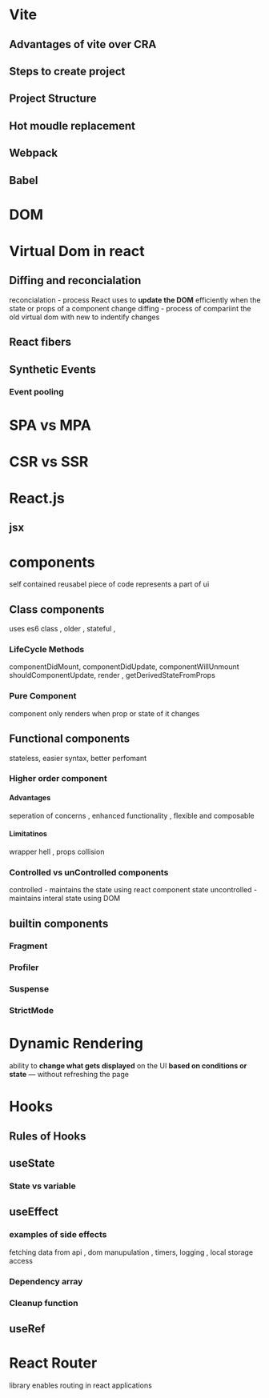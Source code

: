 # Vite 
## Advantages of vite over CRA 
## Steps to create project 
## Project Structure 
## Hot moudle replacement 
## Webpack 
## Babel 

# DOM
# Virtual Dom in react 
## Diffing and reconcialation
reconcialation - process React uses to **update the DOM** efficiently when the state or props of a component change
diffing - process of compariint the old virtual dom with new to indentify changes

## React fibers
## Synthetic Events 
### Event pooling 
# SPA vs MPA 
# CSR vs SSR 
# React.js 
## jsx 

# components 
self contained reusabel piece of code represents a part of ui 
## Class components
uses es6 class , older , stateful ,
### LifeCycle Methods

componentDidMount, componentDidUpdate, componentWillUnmount
shouldComponentUpdate, render , getDerivedStateFromProps
### Pure Component
component only renders when prop or state of it changes 
## Functional components
stateless, easier syntax, better perfomant 
### Higher order component
#### Advantages 
seperation of concerns , enhanced functionality , flexible and composable 
#### Limitatinos 
wrapper hell , props collision 
### Controlled vs unControlled components 
controlled -  maintains the state using react component state 
uncontrolled - maintains interal state using DOM  
## builtin components 
### Fragment 
### Profiler 
### Suspense 
### StrictMode 
# Dynamic Rendering 
ability to **change what gets displayed** on the UI **based on conditions or state** — without refreshing the page
# Hooks 
## Rules of Hooks 
## useState 
### State vs variable
## useEffect 
### examples of side effects 
fetching data from api , dom manupulation , timers, logging , local storage access 
### Dependency array
### Cleanup function 
## useRef 

# React Router 
library enables routing in react applications 
